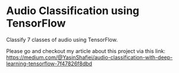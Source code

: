 # Audio Classification using TensorFlow
Classify 7 classes of audio using TensorFlow. <br>

Please go and checkout my article about this project via this link: <br>
https://medium.com/@YasinShafiei/audio-classification-with-deep-learning-tensorflow-7f47826f8dbd
